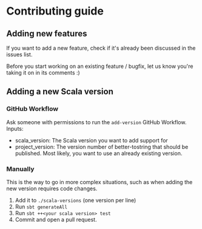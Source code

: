 # Contributing guide

## Adding new features

If you want to add a new feature, check if it's already been discussed in the issues list.

Before you start working on an existing feature / bugfix, let us know you're taking it on in its comments :)

## Adding a new Scala version

### GitHub Workflow

Ask someone with permissions to run the `add-version` GitHub Workflow. Inputs:

- scala_version: The Scala version you want to add support for
- project_version: The version number of better-tostring that should be published. Most likely, you want to use an already existing version.

### Manually

This is the way to go in more complex situations, such as when adding the new version requires code changes.

1. Add it to `./scala-versions` (one version per line)
2. Run `sbt generateAll`
3. Run `sbt ++<your scala version> test`
4. Commit and open a pull request.

